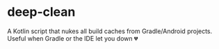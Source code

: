 # deep-clean
A Kotlin script that nukes all build caches from Gradle/Android projects. Useful when Gradle or the IDE let you down 💔
